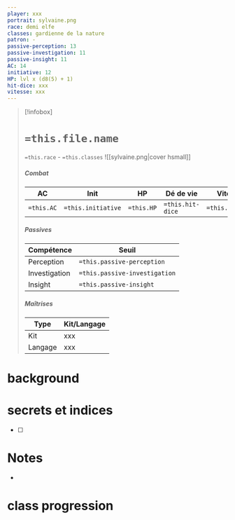 ```yaml
---
player: xxx
portrait: sylvaine.png
race: demi elfe
classes: gardienne de la nature
patron: -
passive-perception: 13
passive-investigation: 11
passive-insight: 11
AC: 14
initiative: 12
HP: lvl x (d8(5) + 1)
hit-dice: xxx
vitesse: xxx
---
```


> [!infobox] 
> # `=this.file.name`
> `=this.race` - `=this.classes` 
> ![[sylvaine.png|cover hsmall]] 
> ##### Combat
> | AC | Init | HP | Dé de vie | Vitesse | 
> | --- | --- | --- | --- | --- |
> | `=this.AC` | `=this.initiative` | `=this.HP` | `=this.hit-dice` | `=this.vitesse` |
> ##### Passives
> | Compétence | Seuil |
> | --- | --- |
> | Perception | `=this.passive-perception` |
> | Investigation | `=this.passive-investigation` |
> | Insight | `=this.passive-insight` |
> ##### Maîtrises
> | Type | Kit/Langage |
> | --- | --- |
> | Kit | xxx |
> | Langage | xxx |

# background

# secrets et indices
- [ ] 

# Notes
- 

# class progression


